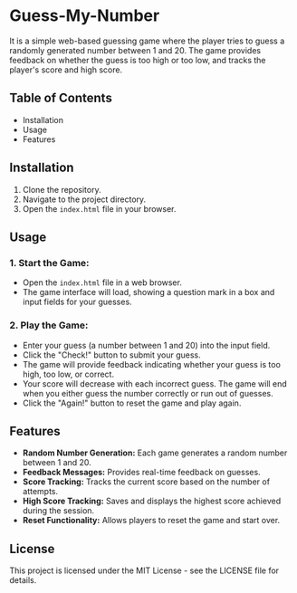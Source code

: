 # Guess-My-Number
It is a simple web-based guessing game where the player tries to guess a randomly generated number between 1 and 20. The game provides feedback on whether the guess is too high or too low, and tracks the player's score and high score.
## Table of Contents
- Installation
- Usage
- Features
## Installation
1. Clone the repository.
2. Navigate to the project directory.
3. Open the `index.html` file in your browser.
## Usage
### 1. Start the Game:
- Open the `index.html` file in a web browser.
- The game interface will load, showing a question mark in a box and input fields for your guesses.
### 2. Play the Game:
- Enter your guess (a number between 1 and 20) into the input field.
- Click the "Check!" button to submit your guess.
- The game will provide feedback indicating whether your guess is too high, too low, or correct.
- Your score will decrease with each incorrect guess. The game will end when you either guess the number correctly or run out of guesses.
- Click the "Again!" button to reset the game and play again.
## Features
- **Random Number Generation:** Each game generates a random number between 1 and 20.
- **Feedback Messages:** Provides real-time feedback on guesses.
- **Score Tracking:** Tracks the current score based on the number of attempts.
- **High Score Tracking:** Saves and displays the highest score achieved during the session.
- **Reset Functionality:** Allows players to reset the game and start over.
## License
This project is licensed under the MIT License - see the LICENSE file for details.
